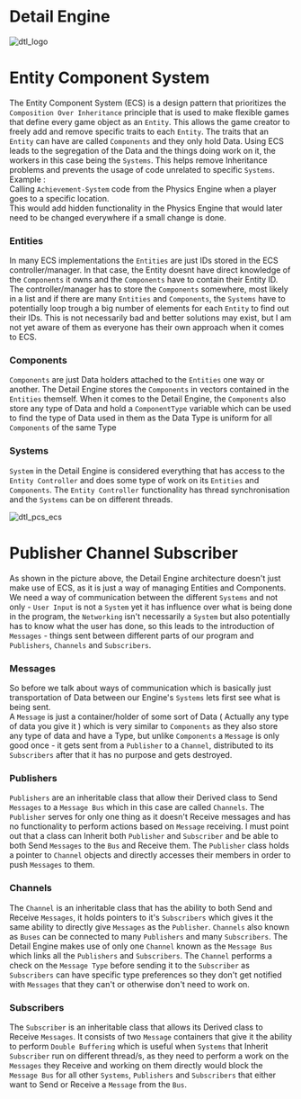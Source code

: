 # Detail Engine

![dtl_logo](https://user-images.githubusercontent.com/22328021/74090309-5b066000-4ab2-11ea-81ac-321f0406f31a.png)

# Entity Component System
The Entity Component System (ECS) is a design pattern that prioritizes the `Composition Over Inheritance`
principle that is used to make flexible games that define every game object as an `Entity`.
This allows the game creator to freely add and remove specific traits to each `Entity`.
The traits that an `Entity` can have are called `Components` and they only hold Data.
Using ECS leads to the segregation of the Data and the things doing work on it, the workers in this case being the `Systems`.
This helps remove Inheritance problems and prevents the usage of code unrelated to specific `Systems`.  
Example :  
Calling `Achievement-System` code from the Physics Engine when a player goes to a specific location.  
This would add hidden functionality in the Physics Engine that would later need to be changed everywhere if a small change is done.

### Entities
In many ECS implementations the `Entities` are just IDs stored in the ECS controller/manager.
In that case, the Entity doesnt have direct knowledge of the `Components` it owns and the `Components` have to contain their Entity ID.
The controller/manager has to store the `Components` somewhere, most likely in a list and if there are many `Entities` and `Components`,
the `Systems` have to potentially loop trough a big number of elements for each `Entity` to find out their IDs. 
This is not necessarily bad and better solutions may exist, but I am not yet aware of them as everyone has their own approach when it
comes to ECS.

### Components
`Components` are just Data holders attached to the `Entities` one way or another. The Detail Engine stores the `Components` in vectors
contained in the `Entities` themself. When it comes to the Detail Engine, the `Components` also store any type of Data and hold a
`ComponentType` variable which can be used to find the type of Data used in them as the Data Type is uniform for all `Components` of
the same Type

### Systems
`System` in the Detail Engine is considered everything that has access to the `Entity Controller` and does some type of work on its
`Entities` and `Components`. The `Entity Controller` functionality has thread synchronisation and the `Systems` can be on different 
threads.

![dtl_pcs_ecs](https://user-images.githubusercontent.com/22328021/74090871-51342b00-4ab9-11ea-86e0-ccae2be81c9a.png)

# Publisher Channel Subscriber
As shown in the picture above, the Detail Engine architecture doesn't just make use of ECS, as it is just a way of managing Entities and
Components.
We need a way of communication between the different `Systems` and not only - `User Input` is not a `System` yet it has influence over 
what is being done in the program, the `Networking` isn't necessarily a `System` but also potentially has to know what the user
has done, so this leads to the introduction of `Messages` - things sent between different parts of our program and
`Publishers`, `Channels` and `Subscribers`.

### Messages
So before we talk about ways of communication which is basically just transportation of Data between our Engine's `Systems` lets
first see what is being sent.  
A `Message` is just a container/holder of some sort of Data ( Actually any type of data you give it ) which is very similar to 
`Components` as they also store any type of data and have a Type, but unlike `Components` a `Message` is only good once - 
it gets sent from a `Publisher` to a `Channel`, distributed to its `Subscribers` after that it has no purpose and gets destroyed.

### Publishers
`Publishers` are an inheritable class that allow their Derived class to Send `Messages` to a `Message Bus` which in this case
are called `Channels`.
The `Publisher` serves for only one thing as it doesn't Receive messages and has no functionality to perform actions based on 
`Message` receiving. I must point out that a class can Inherit both `Publisher` and `Subscriber` and be able to both Send `Messages`
to the `Bus` and Receive them. The `Publisher` class holds a pointer to `Channel` objects and directly accesses their members 
in order to push `Messages` to them.

### Channels
The `Channel` is an inheritable class that has the ability to both Send and Receive `Messages`, it holds pointers to it's `Subscribers` which
gives it the same ability to directly give `Messages` as the `Publisher`.
`Channels` also known as `Buses` can be connected to many `Publishers` and many `Subscribers`. The Detail Engine makes use of only
one `Channel` known as the `Message Bus` which links all the `Publishers` and `Subscribers`.
The `Channel` performs a check on the `Message Type` before sending it to the `Subscriber` as `Subscribers` can have specific type 
preferences so they don't get notified with `Messages` that they can't or otherwise don't need to work on.

### Subscribers
The `Subscriber` is an inheritable class that allows its Derived class to Receive `Messages`. It consists of two `Message` containers
that give it the ability to perform `Double Buffering` which is useful when `Systems` that Inherit `Subscriber` run on different
thread/s, as they need to perform a work on the `Messages` they Receive and working on them directly would block the `Message Bus` for
all other `Systems`, `Publishers` and `Subscribers` that either want to Send or Receive a `Message` from the `Bus`.

